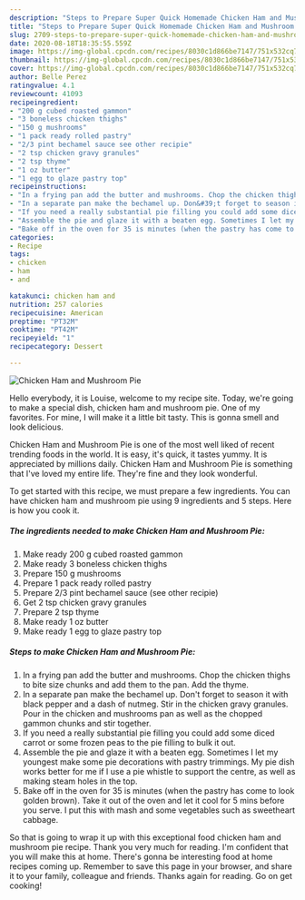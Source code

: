 ```yaml
---
description: "Steps to Prepare Super Quick Homemade Chicken Ham and Mushroom Pie"
title: "Steps to Prepare Super Quick Homemade Chicken Ham and Mushroom Pie"
slug: 2709-steps-to-prepare-super-quick-homemade-chicken-ham-and-mushroom-pie
date: 2020-08-18T18:35:55.559Z
image: https://img-global.cpcdn.com/recipes/8030c1d866be7147/751x532cq70/chicken-ham-and-mushroom-pie-recipe-main-photo.jpg
thumbnail: https://img-global.cpcdn.com/recipes/8030c1d866be7147/751x532cq70/chicken-ham-and-mushroom-pie-recipe-main-photo.jpg
cover: https://img-global.cpcdn.com/recipes/8030c1d866be7147/751x532cq70/chicken-ham-and-mushroom-pie-recipe-main-photo.jpg
author: Belle Perez
ratingvalue: 4.1
reviewcount: 41093
recipeingredient:
- "200 g cubed roasted gammon"
- "3 boneless chicken thighs"
- "150 g mushrooms"
- "1 pack ready rolled pastry"
- "2/3 pint bechamel sauce see other recipie"
- "2 tsp chicken gravy granules"
- "2 tsp thyme"
- "1 oz butter"
- "1 egg to glaze pastry top"
recipeinstructions:
- "In a frying pan add the butter and mushrooms. Chop the chicken thighs to bite size chunks and add them to the pan. Add the thyme."
- "In a separate pan make the bechamel up. Don&#39;t forget to season it with black pepper and a dash of nutmeg. Stir in the chicken gravy granules. Pour in the chicken and mushrooms pan as well as the chopped gammon chunks and stir together."
- "If you need a really substantial pie filling you could add some diced carrot or some frozen peas to the pie filling to bulk it out."
- "Assemble the pie and glaze it with a beaten egg. Sometimes I let my youngest make some pie decorations with pastry trimmings. My pie dish works better for me if I use a pie whistle to support the centre, as well as making steam holes in the top."
- "Bake off in the oven for 35 is minutes (when the pastry has come to look golden brown). Take it out of the oven and let it cool for 5 mins before you serve. I put this with mash and some vegetables such as sweetheart cabbage."
categories:
- Recipe
tags:
- chicken
- ham
- and

katakunci: chicken ham and 
nutrition: 257 calories
recipecuisine: American
preptime: "PT32M"
cooktime: "PT42M"
recipeyield: "1"
recipecategory: Dessert

---
```



![Chicken Ham and Mushroom Pie](https://img-global.cpcdn.com/recipes/8030c1d866be7147/751x532cq70/chicken-ham-and-mushroom-pie-recipe-main-photo.jpg)

Hello everybody, it is Louise, welcome to my recipe site. Today, we're going to make a special dish, chicken ham and mushroom pie. One of my favorites. For mine, I will make it a little bit tasty. This is gonna smell and look delicious.



Chicken Ham and Mushroom Pie is one of the most well liked of recent trending foods in the world. It is easy, it's quick, it tastes yummy. It is appreciated by millions daily. Chicken Ham and Mushroom Pie is something that I've loved my entire life. They're fine and they look wonderful.


To get started with this recipe, we must prepare a few ingredients. You can have chicken ham and mushroom pie using 9 ingredients and 5 steps. Here is how you cook it.

<!--inarticleads1-->

##### The ingredients needed to make Chicken Ham and Mushroom Pie:

1. Make ready 200 g cubed roasted gammon
1. Make ready 3 boneless chicken thighs
1. Prepare 150 g mushrooms
1. Prepare 1 pack ready rolled pastry
1. Prepare 2/3 pint bechamel sauce (see other recipie)
1. Get 2 tsp chicken gravy granules
1. Prepare 2 tsp thyme
1. Make ready 1 oz butter
1. Make ready 1 egg to glaze pastry top




<!--inarticleads2-->

##### Steps to make Chicken Ham and Mushroom Pie:

1. In a frying pan add the butter and mushrooms. Chop the chicken thighs to bite size chunks and add them to the pan. Add the thyme.
1. In a separate pan make the bechamel up. Don&#39;t forget to season it with black pepper and a dash of nutmeg. Stir in the chicken gravy granules. Pour in the chicken and mushrooms pan as well as the chopped gammon chunks and stir together.
1. If you need a really substantial pie filling you could add some diced carrot or some frozen peas to the pie filling to bulk it out.
1. Assemble the pie and glaze it with a beaten egg. Sometimes I let my youngest make some pie decorations with pastry trimmings. My pie dish works better for me if I use a pie whistle to support the centre, as well as making steam holes in the top.
1. Bake off in the oven for 35 is minutes (when the pastry has come to look golden brown). Take it out of the oven and let it cool for 5 mins before you serve. I put this with mash and some vegetables such as sweetheart cabbage.




So that is going to wrap it up with this exceptional food chicken ham and mushroom pie recipe. Thank you very much for reading. I'm confident that you will make this at home. There's gonna be interesting food at home recipes coming up. Remember to save this page in your browser, and share it to your family, colleague and friends. Thanks again for reading. Go on get cooking!
